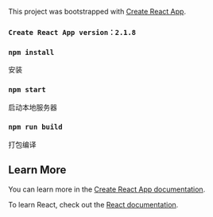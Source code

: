 This project was bootstrapped with [Create React App](https://github.com/facebook/create-react-app).

### `Create React App version：2.1.8`

### `npm install`

安装

### `npm start`

启动本地服务器


### `npm run build`

打包编译


## Learn More

You can learn more in the [Create React App documentation](https://facebook.github.io/create-react-app/docs/getting-started).

To learn React, check out the [React documentation](https://reactjs.org/).

